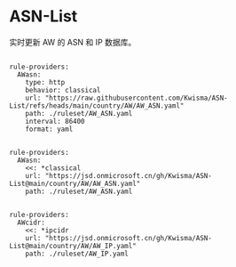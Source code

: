 
# ASN-List

实时更新 AW 的 ASN 和 IP 数据库。

<pre><code class="language-javascript">
rule-providers:
  AWasn:
    type: http
    behavior: classical
    url: "https://raw.githubusercontent.com/Kwisma/ASN-List/refs/heads/main/country/AW/AW_ASN.yaml"
    path: ./ruleset/AW_ASN.yaml
    interval: 86400
    format: yaml
</code></pre>

<pre><code class="language-javascript">
rule-providers:
  AWasn:
    <<: *classical
    url: "https://jsd.onmicrosoft.cn/gh/Kwisma/ASN-List@main/country/AW/AW_ASN.yaml"
    path: ./ruleset/AW_ASN.yaml
</code></pre>

<pre><code class="language-javascript">
rule-providers:
  AWcidr:
    <<: *ipcidr
    url: "https://jsd.onmicrosoft.cn/gh/Kwisma/ASN-List@main/country/AW/AW_IP.yaml"
    path: ./ruleset/AW_IP.yaml
</code></pre>